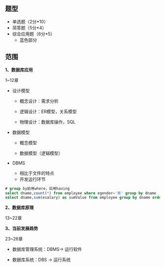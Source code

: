 ## 题型

- 单选题（2分*10）
- 简答题（5分*4）
- 综合应用题（6分*5）
  - 蓝色部分

## 范围

**1、数据库应用**

1~12章

- 设计模型

  - 概念设计：需求分析

  - 逻辑设计：ER模型，关系模型

  - 物理设计：数据库操作，SQL

- 数据模型

  - 概念模型

  - 数据模型（逻辑模型）


- DBMS
  - 相比于文件的特点
  - 开发运行环节

```sql
# group by前用where，后用having
select dname,count(*) from employee where egender='男' group by dname
select dname,sum(esalary) as sumValue from employee group by dname order by sumValue
```

**2、数据库原理**

13~22章



**3、当前发展趋势**

23~26章

- 数据库管理系统：DBMS→ 运行软件

- 数据库系统：DBS → 运行系统

